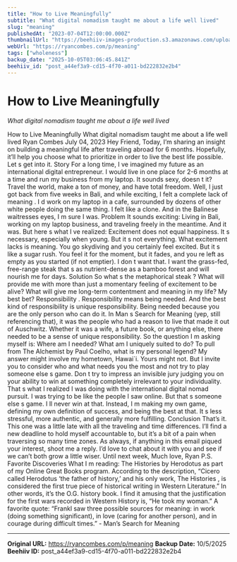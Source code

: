 ```yaml
---
title: "How to Live Meaningfully"
subtitle: "What digital nomadism taught me about a life well lived"
slug: "meaning"
publishedAt: "2023-07-04T12:00:00.000Z"
thumbnailUrl: "https://beehiiv-images-production.s3.amazonaws.com/uploads/asset/file/fdfb8c40-0b7d-4f00-bd78-965fa112f970/jon-tyson-c6b2ru3S4qo-unsplash.jpg?t=1688425502"
webUrl: "https://ryancombes.com/p/meaning"
tags: ["wholeness"]
backup_date: "2025-10-05T03:06:45.841Z"
beehiiv_id: "post_a44ef3a9-cd15-4f70-a011-bd222832e2b4"
---
```


# How to Live Meaningfully

*What digital nomadism taught me about a life well lived*



How to Live Meaningfully What digital nomadism taught me about a life well lived Ryan Combes July 04, 2023 Hey Friend, Today, I’m sharing an insight on building a meaningful life after traveling abroad for 6 months. Hopefully, it’ll help you choose what to prioritize in order to live the best life possible. Let s get into it. Story For a long time, I ve imagined my future as an international digital entrepreneur. I would live in one place for 2-6 months at a time and run my business from my laptop. It sounds sexy, doesn t it? Travel the world, make a ton of money, and have total freedom. Well, I just got back from five weeks in Bali, and while exciting, I felt a complete lack of meaning . I d work on my laptop in a cafe, surrounded by dozens of other white people doing the same thing. I felt like a clone. And in the Balinese waitresses eyes, I m sure I was. Problem It sounds exciting: Living in Bali, working on my laptop business, and traveling freely in the meantime. And it was. But here s what I ve realized: Excitement does not equal happiness. It s necessary, especially when young. But it s not everything. What excitement lacks is meaning. You go skydiving and you certainly feel excited. But it s like a sugar rush. You feel it for the moment, but it fades, and you re left as empty as you started (if not emptier). I don t want that. I want the grass-fed, free-range steak that s as nutrient-dense as a bamboo forest and will nourish me for days. Solution So what s the metaphorical steak ? What will provide me with more than just a momentary feeling of excitement to be alive? What will give me long-term contentment and meaning in my life? My best bet? Responsibility . Responsibility means being needed. And the best kind of responsibility is unique responsibility. Being needed because you are the only person who can do it. In Man s Search for Meaning (yep, still referencing that), it was the people who had a reason to live that made it out of Auschwitz. Whether it was a wife, a future book, or anything else, there needed to be a sense of unique responsibility. So the question I m asking myself is: Where am I needed? What am I uniquely suited to do? To pull from The Alchemist by Paul Coelho, what is my personal legend? My answer might involve my hometown, Hawai`i. Yours might not. But I invite you to consider who and what needs you the most and not try to play someone else s game. Don t try to impress an invisible jury judging you on your ability to win at something completely irrelevant to your individuality. That s what I realized I was doing with the international digital nomad pursuit. I was trying to be like the people I saw online. But that s someone else s game. I ll never win at that. Instead, I m making my own game, defining my own definition of success, and being the best at that. It s less stressful, more authentic, and generally more fulfilling. Conclusion That’s it. This one was a little late with all the traveling and time differences. I’ll find a new deadline to hold myself accountable to, but it’s a bit of a pain when traversing so many time zones. As always, if anything in this email piqued your interest, shoot me a reply. I’d love to chat about it with you and see if we can’t both grow a little wiser. Until next week, Much love, Ryan P.S. Favorite Discoveries What I m reading: The Histories by Herodotus as part of my Online Great Books program. According to the description, “Cicero called Herodotus ‘the father of history,’ and his only work, The Histories , is considered the first true piece of historical writing in Western Literature.” In other words, it’s the O.G. history book. I find it amusing that the justification for the first wars recorded in Western History is, “He took my woman.” A favorite quote: “Frankl saw three possible sources for meaning: in work (doing something significant), in love (caring for another person), and in courage during difficult times.” - Man’s Search for Meaning

---

**Original URL:** https://ryancombes.com/p/meaning
**Backup Date:** 10/5/2025
**Beehiiv ID:** post_a44ef3a9-cd15-4f70-a011-bd222832e2b4
